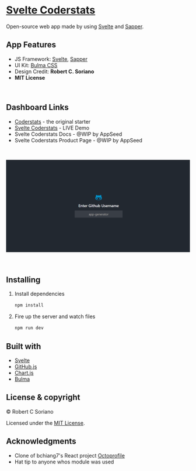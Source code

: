 # [Svelte Coderstats](https://svelte-coderstats.appseed.us/)

Open-source web app made by using [Svelte](https://svelte.dev/) and [Sapper](https://sapper.svelte.dev/).

## App Features

- JS Framework: [Svelte](https://svelte.dev/), [Sapper](https://sapper.svelte.dev/)
- UI Kit: [Bulma CSS](https://bulma.io/)
- Design Credit: **Robert C. Soriano**
- **MIT License**

<br />

## Dashboard Links

- [Coderstats](https://github.com/sorxrob/coderstats) - the original starter
- [Svelte Coderstats](https://svelte-coderstats.appseed.us/) - LIVE Demo
- Svelte Coderstats Docs - @WIP by AppSeed
- Svelte Coderstats Product Page - @WIP by AppSeed

<br />

![Svelte Coderstats - Open-Source Web App coded in Svelte.](https://raw.githubusercontent.com/app-generator/static/master/products/svelte-coderstats-intro.gif)

<br />

## Installing

1. Install dependencies

   ```bash
   npm install
   ```

2. Fire up the server and watch files

   ```bash
   npm run dev
   ```

## Built with

- [Svelte](https://svelte.dev/)
- [GitHub.js](https://www.npmjs.com/package/github-api)
- [Chart.js](https://www.chartjs.org/)
- [Bulma](https://bulma.io/)

## License & copyright

© Robert C Soriano

Licensed under the [MIT License](LICENSE).

## Acknowledgments

* Clone of bchiang7's React project [Octoprofile](https://github.com/bchiang7/octoprofile)
* Hat tip to anyone whos module was used
